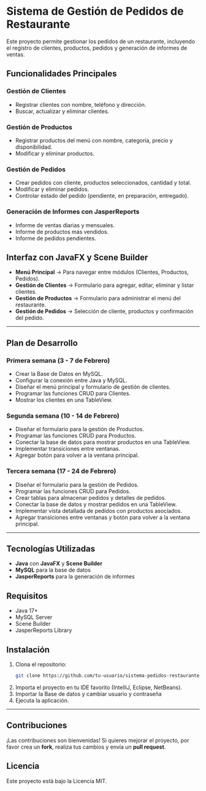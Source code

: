 # Sistema de Gestión de Pedidos de Restaurante

Este proyecto permite gestionar los pedidos de un restaurante, incluyendo el registro de clientes, productos, pedidos y generación de informes de ventas.

## Funcionalidades Principales

### Gestión de Clientes
- Registrar clientes con nombre, teléfono y dirección.
- Buscar, actualizar y eliminar clientes.

### Gestión de Productos
- Registrar productos del menú con nombre, categoría, precio y disponibilidad.
- Modificar y eliminar productos.

### Gestión de Pedidos
- Crear pedidos con cliente, productos seleccionados, cantidad y total.
- Modificar y eliminar pedidos.
- Controlar estado del pedido (pendiente, en preparación, entregado).

### Generación de Informes con JasperReports
- Informe de ventas diarias y mensuales.
- Informe de productos más vendidos.
- Informe de pedidos pendientes.

## Interfaz con JavaFX y Scene Builder

- **Menú Principal** → Para navegar entre módulos (Clientes, Productos, Pedidos).
- **Gestión de Clientes** → Formulario para agregar, editar, eliminar y listar clientes.
- **Gestión de Productos** → Formulario para administrar el menú del restaurante.
- **Gestión de Pedidos** → Selección de cliente, productos y confirmación del pedido.

---

## Plan de Desarrollo

### Primera semana (3 - 7 de Febrero)
- Crear la Base de Datos en MySQL.
- Configurar la conexión entre Java y MySQL.
- Diseñar el menú principal y formulario de gestión de clientes.
- Programar las funciones CRUD para Clientes.
- Mostrar los clientes en una TableView.

### Segunda semana (10 - 14 de Febrero)
- Diseñar el formulario para la gestión de Productos.
- Programar las funciones CRUD para Productos.
- Conectar la base de datos para mostrar productos en una TableView.
- Implementar transiciones entre ventanas.
- Agregar botón para volver a la ventana principal.

### Tercera semana (17 - 24 de Febrero)
- Diseñar el formulario para la gestión de Pedidos.
- Programar las funciones CRUD para Pedidos.
- Crear tablas para almacenar pedidos y detalles de pedidos.
- Conectar la base de datos y mostrar pedidos en una TableView.
- Implementar vista detallada de pedidos con productos asociados.
- Agregar transiciones entre ventanas y botón para volver a la ventana principal.

---

## Tecnologías Utilizadas
- **Java** con **JavaFX** y **Scene Builder**
- **MySQL** para la base de datos
- **JasperReports** para la generación de informes

## Requisitos
- Java 17+
- MySQL Server
- Scene Builder
- JasperReports Library

## Instalación
1. Clona el repositorio:
   ```bash
   git clone https://github.com/tu-usuario/sistema-pedidos-restaurante.git
   ```
2. Importa el proyecto en tu IDE favorito (IntelliJ, Eclipse, NetBeans).
3. Importar la Base de datos y cambiar usuario y contraseña 
4. Ejecuta la aplicación.

---

## Contribuciones
¡Las contribuciones son bienvenidas! Si quieres mejorar el proyecto, por favor crea un **fork**, realiza tus cambios y envía un **pull request**.

## Licencia
Este proyecto está bajo la Licencia MIT.
